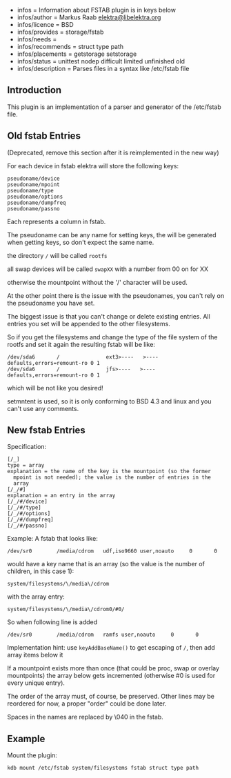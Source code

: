 - infos = Information about FSTAB plugin is in keys below
- infos/author = Markus Raab <elektra@libelektra.org>
- infos/licence = BSD
- infos/provides = storage/fstab
- infos/needs =
- infos/recommends = struct type path
- infos/placements = getstorage setstorage
- infos/status = unittest nodep difficult limited unfinished old
- infos/description = Parses files in a syntax like /etc/fstab file

## Introduction

This plugin is an implementation of a parser and generator of the /etc/fstab file.

## Old fstab Entries

(Deprecated, remove this section after it is reimplemented in the new way)

For each device in fstab elektra will store the following keys:

    pseudoname/device
    pseudoname/mpoint
    pseudoname/type
    pseudoname/options
    pseudoname/dumpfreq
    pseudoname/passno

Each represents a column in fstab.

The pseudoname can be any name for setting keys,
the will be generated when getting keys, so don't
expect the same name.

the directory `/` will be called `rootfs`

all swap devices will be called `swapXX` with a number from 00 on for XX

otherwise the mountpoint without the '/' character will be used.

At the other point there is the issue with the pseudonames,
you can't rely on the pseudoname you have set.

The biggest issue is that you can't change or delete existing
entries. All entries you set will be appended to the other filesystems.

So if you get the filesystems and change the type of the file system
of the rootfs and set it again the resulting fstab will be like:

    /dev/sda6       /               ext3>----   >----defaults,errors=remount-ro 0 1
    /dev/sda6       /               jfs>----   >----defaults,errors=remount-ro 0 1

which will be not like you desired!

setmntent is used, so it is only conforming to BSD 4.3 and linux and you
can't use any comments.

## New fstab Entries

Specification:

    [/_]
    type = array
    explanation = the name of the key is the mountpoint (so the former
      mpoint is not needed); the value is the number of entries in the
      array
    [/_/#]
    explanation = an entry in the array
    [/_/#/device]
    [/_/#/type]
    [/_/#/options]
    [/_/#/dumpfreq]
    [/_/#/passno]

Example: A fstab that looks like:

    /dev/sr0        /media/cdrom   udf,iso9660 user,noauto     0       0

would have a key name that is an array (so the value is the number of
children, in this case 1):

    system/filesystems/\/media\/cdrom

with the array entry:

    system/filesystems/\/media\/cdrom0/#0/

So when following line is added

    /dev/sr0        /media/cdrom   ramfs user,noauto     0       0

Implementation hint: use `keyAddBaseName()` to get escaping of `/`, then
add array items below it

If a mountpoint exists more than once (that could be proc, swap or
overlay mountpoints) the array below gets incremented (otherwise #0 is
used for every unique entry).

The order of the array must, of course, be preserved. Other lines may
be reordered for now, a proper "order" could be done later.

Spaces in the names are replaced by \040 in the fstab.

## Example

Mount the plugin:

    kdb mount /etc/fstab system/filesystems fstab struct type path
